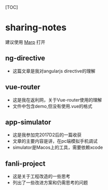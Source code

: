 
[TOC]

# sharing-notes

 建议使用 [Marp](https://yhatt.github.io/marp/) 打开
## ng-directive
- 这篇文章是我对angularjs directive的理解

## vue-router
- 这是我在返利网，关于Vue-router使用的理解
- 文件中包含demo,但没有使用.vue的格式

## app-simulator
- 这是我参加完2017D2后的一篇收获
- 文章的主要内容是讲，在pc端模拟手机调试
- simulator是Macos上的工具，需要依赖xcode

## fanli-project
- 这是关于工程改造的一些思考
- 列出了一些改进方案和仍需思考的问题
